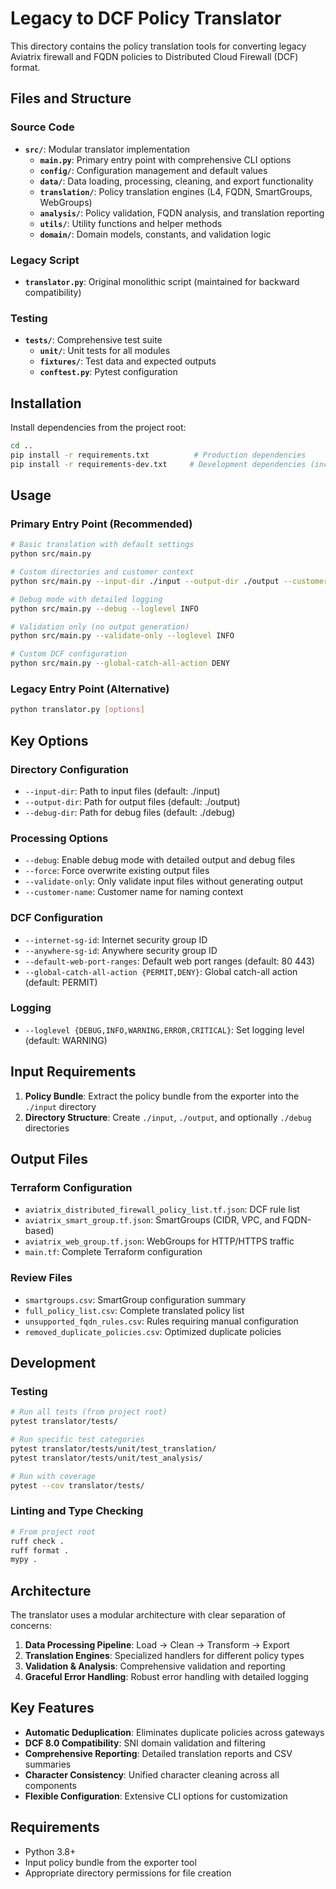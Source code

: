 # Legacy to DCF Policy Translator

This directory contains the policy translation tools for converting legacy Aviatrix firewall and FQDN policies to Distributed Cloud Firewall (DCF) format.

## Files and Structure

### Source Code
- **`src/`**: Modular translator implementation
  - **`main.py`**: Primary entry point with comprehensive CLI options
  - **`config/`**: Configuration management and default values
  - **`data/`**: Data loading, processing, cleaning, and export functionality
  - **`translation/`**: Policy translation engines (L4, FQDN, SmartGroups, WebGroups)
  - **`analysis/`**: Policy validation, FQDN analysis, and translation reporting
  - **`utils/`**: Utility functions and helper methods
  - **`domain/`**: Domain models, constants, and validation logic

### Legacy Script
- **`translator.py`**: Original monolithic script (maintained for backward compatibility)

### Testing
- **`tests/`**: Comprehensive test suite
  - **`unit/`**: Unit tests for all modules
  - **`fixtures/`**: Test data and expected outputs
  - **`conftest.py`**: Pytest configuration

## Installation

Install dependencies from the project root:

```bash
cd ..
pip install -r requirements.txt          # Production dependencies
pip install -r requirements-dev.txt     # Development dependencies (includes testing)
```

## Usage

### Primary Entry Point (Recommended)
```bash
# Basic translation with default settings
python src/main.py

# Custom directories and customer context
python src/main.py --input-dir ./input --output-dir ./output --customer-name "Example Corp"

# Debug mode with detailed logging
python src/main.py --debug --loglevel INFO

# Validation only (no output generation)
python src/main.py --validate-only --loglevel INFO

# Custom DCF configuration
python src/main.py --global-catch-all-action DENY
```

### Legacy Entry Point (Alternative)
```bash
python translator.py [options]
```

## Key Options

### Directory Configuration
- `--input-dir`: Path to input files (default: ./input)
- `--output-dir`: Path for output files (default: ./output)
- `--debug-dir`: Path for debug files (default: ./debug)

### Processing Options
- `--debug`: Enable debug mode with detailed output and debug files
- `--force`: Force overwrite existing output files
- `--validate-only`: Only validate input files without generating output
- `--customer-name`: Customer name for naming context

### DCF Configuration
- `--internet-sg-id`: Internet security group ID
- `--anywhere-sg-id`: Anywhere security group ID
- `--default-web-port-ranges`: Default web port ranges (default: 80 443)
- `--global-catch-all-action {PERMIT,DENY}`: Global catch-all action (default: PERMIT)

### Logging
- `--loglevel {DEBUG,INFO,WARNING,ERROR,CRITICAL}`: Set logging level (default: WARNING)

## Input Requirements

1. **Policy Bundle**: Extract the policy bundle from the exporter into the `./input` directory
2. **Directory Structure**: Create `./input`, `./output`, and optionally `./debug` directories

## Output Files

### Terraform Configuration
- `aviatrix_distributed_firewall_policy_list.tf.json`: DCF rule list
- `aviatrix_smart_group.tf.json`: SmartGroups (CIDR, VPC, and FQDN-based)
- `aviatrix_web_group.tf.json`: WebGroups for HTTP/HTTPS traffic
- `main.tf`: Complete Terraform configuration

### Review Files
- `smartgroups.csv`: SmartGroup configuration summary
- `full_policy_list.csv`: Complete translated policy list
- `unsupported_fqdn_rules.csv`: Rules requiring manual configuration
- `removed_duplicate_policies.csv`: Optimized duplicate policies

## Development

### Testing
```bash
# Run all tests (from project root)
pytest translator/tests/

# Run specific test categories
pytest translator/tests/unit/test_translation/
pytest translator/tests/unit/test_analysis/

# Run with coverage
pytest --cov translator/tests/
```

### Linting and Type Checking
```bash
# From project root
ruff check .
ruff format .
mypy .
```

## Architecture

The translator uses a modular architecture with clear separation of concerns:

1. **Data Processing Pipeline**: Load → Clean → Transform → Export
2. **Translation Engines**: Specialized handlers for different policy types
3. **Validation & Analysis**: Comprehensive validation and reporting
4. **Graceful Error Handling**: Robust error handling with detailed logging

## Key Features

- **Automatic Deduplication**: Eliminates duplicate policies across gateways
- **DCF 8.0 Compatibility**: SNI domain validation and filtering
- **Comprehensive Reporting**: Detailed translation reports and CSV summaries
- **Character Consistency**: Unified character cleaning across all components
- **Flexible Configuration**: Extensive CLI options for customization

## Requirements

- Python 3.8+
- Input policy bundle from the exporter tool
- Appropriate directory permissions for file creation